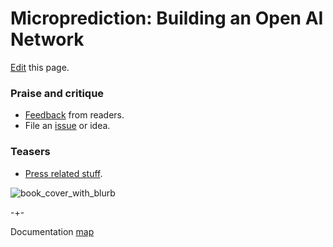 # Microprediction: Building an Open AI Network

[Edit](https://github.com/microprediction/microprediction/blob/master/docs/book.md) this page. 

### Praise and critique

 - [Feedback](https://github.com/microprediction/building_an_open_ai_network/blob/main/feedback.md) from readers. 
 - File an [issue](https://github.com/microprediction/building_an_open_ai_network/issues) or idea.  

### Teasers

  - [Press related stuff](https://github.com/microprediction/building_an_open_ai_network/blob/main/docs/press.md). 



![book_cover_with_blurb](/microprediction/assets/images/book_cover_with_blurb.png)

-+- 

Documentation [map](https://microprediction.github.io/microprediction/map.html)
 
